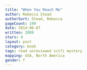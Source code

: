 ```yaml
---
title: "When You Reach Me"
author: Rebecca Stead
authorSort: Stead, Rebecca
pageCount: 199
date: 2014-06-07
written: 2009
stars: 4
layout: post
category: book
tags: read unreviewed scifi mystery
mapping: USA, North America
gender: f
---
```

